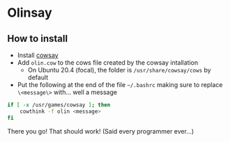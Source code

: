 # Olinsay

## How to install

- Install [cowsay](https://opensource.com/article/18/12/linux-toy-cowsay)
- Add `olin.cow` to the cows file created by the cowsay intallation
  - On Ubuntu 20.4 (focal), the folder is `/usr/share/cowsay/cows` by default
- Put the following at the end of the file `~/.bashrc` making sure to replace `\<message\>` with... well a message

``` bash
if [ -x /usr/games/cowsay ]; then
    cowthink -f olin <message>
fi

```

There you go! That should work! (Said every programmer ever...)

